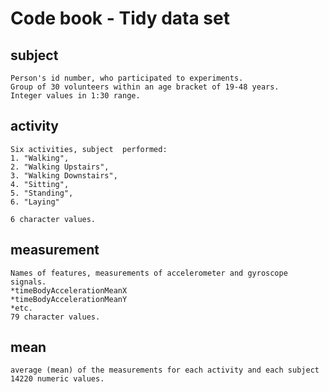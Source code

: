 Code book - Tidy data set
======================

## subject
    Person's id number, who participated to experiments.
    Group of 30 volunteers within an age bracket of 19-48 years.
    Integer values in 1:30 range.

## activity
    Six activities, subject  performed:
    1. "Walking",
    2. "Walking Upstairs", 
    3. "Walking Downstairs",
    4. "Sitting",
    5. "Standing",
    6. "Laying"
    
    6 character values.

## measurement
    Names of features, measurements of accelerometer and gyroscope signals.
    *timeBodyAccelerationMeanX
    *timeBodyAccelerationMeanY
    *etc.
    79 character values.
    
## mean
    average (mean) of the measurements for each activity and each subject
    14220 numeric values.